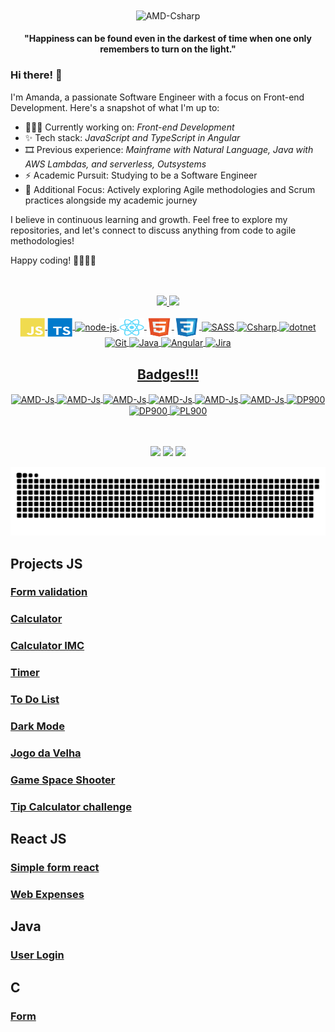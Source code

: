 
<div align="center" ><img align="center" alt="AMD-Csharp" height="200" width="500" 
<--    src="https://media0.giphy.com/media/9H279yb0blggo/giphy.gif"      -->            
</div>
    
   <h4 align="center">"Happiness can be found even in the darkest of time when one only remembers to turn on the light."</h4>
    

### Hi there! 👋

I'm Amanda, a passionate Software Engineer with a focus on Front-end Development. Here's a snapshot of what I'm up to:

- 👩🏻‍💻 Currently working on: _Front-end Development_
- ✨ Tech stack: _JavaScript and TypeScript in Angular_
- 🎞️ Previous experience: _Mainframe with Natural Language, Java with AWS Lambdas, and serverless, Outsystems_
- ⚡ Academic Pursuit: Studying to be a Software Engineer
- 🚀 Additional Focus: Actively exploring Agile methodologies and Scrum practices alongside my academic journey

I believe in continuous learning and growth. Feel free to explore my repositories, and let's connect to discuss anything from code to agile methodologies!

Happy coding! 🚀👩🏻‍💻
<br><br><br>




 <div align="center">
  <a href="https://github.com/amd-lima">
  <img height="180em" src="https://github-readme-stats.vercel.app/api?username=amd-lima&show_icons=true&theme=jolly&include_all_commits=true&count_private=true"/>
  <img height="180em" src="https://github-readme-stats.vercel.app/api/top-langs/?username=amd-lima&layout=compact&langs_count=7&theme=jolly"/>
</div> 

<div style="display: inline_block" align="center"><br>

 
 <img align="center" alt="AMD-Js" height="30" width="40" src="https://raw.githubusercontent.com/devicons/devicon/master/icons/javascript/javascript-plain.svg">
 <img align="center" alt="AMD-Ts" height="30" width="40" src="https://raw.githubusercontent.com/devicons/devicon/master/icons/typescript/typescript-plain.svg">
 <img align="center" alt="node-js" height="30" width="40" src="https://cdn.jsdelivr.net/gh/devicons/devicon/icons/nodejs/nodejs-original.svg">
 <img align="center" alt="AMD-React" height="30" width="40" src="https://raw.githubusercontent.com/devicons/devicon/master/icons/react/react-original.svg">
 <img align="center" alt="AMD-HTML" height="30" width="40" src="https://raw.githubusercontent.com/devicons/devicon/master/icons/html5/html5-original.svg">
 <img align="center" alt="AMD-CSS" height="30" width="40" src="https://raw.githubusercontent.com/devicons/devicon/master/icons/css3/css3-original.svg">
 <img align="center" alt="SASS" height="31" width="41" src="https://cdn.jsdelivr.net/gh/devicons/devicon/icons/sass/sass-original.svg">
 <img align="center" alt="Csharp" height="31" width="41" src="https://cdn.jsdelivr.net/gh/devicons/devicon/icons/csharp/csharp-original.svg">
 <img align="center" alt="dotnet" height="31" width="41" src="https://cdn.jsdelivr.net/gh/devicons/devicon/icons/dotnetcore/dotnetcore-original.svg">
 <img align="center" alt="Git" height="50" width="60" src="https://cdn.jsdelivr.net/gh/devicons/devicon/icons/git/git-original-wordmark.svg" />
 <img align="center" alt="Java" height="40" width="50" src="https://cdn.jsdelivr.net/gh/devicons/devicon/icons/java/java-original.svg" />
 <img align="center" alt="Angular" height="40" width="50" src="https://cdn.jsdelivr.net/gh/devicons/devicon/icons/angularjs/angularjs-original.svg" />
 <img align="center" alt="Jira" height="40" width="50" src="https://cdn.jsdelivr.net/gh/devicons/devicon/icons/jira/jira-plain-wordmark.svg" />
</div>
<div align="center" > <h2>  Badges!!! </h2></div>
 <div align="center" >
    <a href="https://www.credly.com/badges/08aeeca0-d31c-4255-86df-43e1e1e3416f/public_url" target="_blank">
        <img align="center" alt="AMD-Js" height="90" width="90" src="https://images.credly.com/size/220x220/images/13ba6d71-e938-4fc0-a341-b0c7df45c095/Basic_Principles_of_Design.png">
   </a>
    <a href="https://www.credly.com/badges/5c649f19-8e9b-4e1f-a23b-d4f4073ad5fe?source=linked_in_profile" target="_blank">
        <img align="center" alt="AMD-Js" height="90" width="90" src="https://images.credly.com/size/680x680/images/b0607951-b6f7-47d0-af16-7112971ab2ef/Cloud_Core_-_Developer_Skills_Network_-_v3.png">
   </a>
    <a href="https://www.credly.com/badges/4800a7b0-b901-4da9-867d-f1bc5974a7e8?source=linked_in_profile" target="_blank">
        <img align="center" alt="AMD-Js" height="90" width="90" src="https://images.credly.com/size/680x680/images/bc08972c-3c7d-4b99-82a0-c94bcca36674/Badges_v8-07_Practitioner.png">
   </a>
     <a href="https://www.credly.com/badges/bba9accf-1f71-4ab9-b8e0-dd97340651ad/public_url" target="_blank">
        <img align="center" alt="AMD-Js" height="90" width="90" src="https://images.credly.com/size/680x680/images/4e3d6f9f-55d7-4ea7-b0e6-f4d4ff543e22/image.png">
   </a>
    <a href="https://www.credly.com/badges/410e66cd-5adb-4efe-af77-2c52aa11eaf0?source=linked_in_profile" target="_blank">
        <img align="center" alt="AMD-Js" height="90" width="90" src="https://images.credly.com/size/680x680/images/a972f054-be07-4845-85c7-95c8d11852f5/IBM-Agile-Explorer.png">
   </a>
    <a href="https://www.credly.com/badges/d4840523-3c96-4efa-915f-45610c27bbb9" target="_blank">
        <img align="center" alt="AMD-Js" height="90" width="90" src="https://images.credly.com/size/680x680/images/9b150a97-28c5-44b1-9f69-7f610b3e0284/IBM_Automation_Compass.png">
   </a>
     <a href="https://www.credly.com/badges/6956fb34-3d7f-414c-ac55-4a3bb96b1d36/public_url" target="_blank">
        <img align="center" alt="DP900" height="90" width="90" src="https://images.credly.com/size/220x220/images/70eb1e3f-d4de-4377-a062-b20fb29594ea/azure-data-fundamentals-600x600.png">
   </a>  
     <a href="https://www.credly.com/badges/6956fb34-3d7f-414c-ac55-4a3bb96b1d36/public_url" target="_blank">
        <img align="center" alt="DP900" height="90" width="90" src="https://images.credly.com/size/220x220/images/be8fcaeb-c769-4858-b567-ffaaa73ce8cf/image.png">
   </a> 
     <a href="https://www.credly.com/badges/f6739819-5bc6-4310-931e-f8eb47de3f73/public_url" target="_blank">
        <img align="center" alt="PL900" height="90" width="90" src="https://images.credly.com/size/220x220/images/2a6251f2-737b-4bf6-9190-d77570cc76fc/CERT-Fundamentals-Power-Platform.png">
    </a>
 </div>
 <br><br>
    
  
 
<div align="center" > 
 
  <a href="https://www.instagram.com/amandaliluiz/" target="_blank"><img src="https://img.shields.io/badge/-Instagram-%23E4405F?style=for-the-badge&logo=instagram&logoColor=white" target="_blank"></a> 
  <a href = "mailto:delimaluiz.amanda@gmail.com"><img src="https://img.shields.io/badge/-Gmail-%23333?style=for-the-badge&logo=gmail&logoColor=white" target="_blank"></a>
  <a href="https://www.linkedin.com/in/amandarll/" target="_blank"><img src="https://img.shields.io/badge/-LinkedIn-%230077B5?style=for-the-badge&logo=linkedin&logoColor=white" target="_blank"></a> 
    
</div>
    
  
![Snake animation](https://github.com/amd-lima/amd-lima/blob/output/github-contribution-grid-snake-dark.svg)

## Projects JS
<div>

### <a href="https://github.com/amd-lima/AulasJS/tree/main/POO/FormularioDeCadastro" target="_blank"> Form validation </a> </br>

<!-- <img alt="img-form" height="200" width="100" src="https://github.com/AmandaLimaLuiz/AulasJS/blob/main/POO/FormularioDeCadastro/img/tela1.png"> -->

### <a href="https://github.com/amd-lima/AulasJS/tree/main/fun%C3%A7oesAvan%C3%A7ado/Calculator" target="_blank"> Calculator </a> </br>
<!-- ![image](https://user-images.githubusercontent.com/77978576/166808154-d6f40086-8db0-448a-ab3c-54546e3719a9.png) -->

### <a href="https://github.com/amd-lima/AulasJS/tree/main/html%2Bjs/ImcTableMadeByMe" target="_blank"> Calculator IMC </a> </br>
<!-- ![image](https://user-images.githubusercontent.com/77978576/166808487-fcddcf79-1cc0-4a70-bb34-69f787a85902.png) -->

### <a href="https://github.com/amd-lima/AulasJS/tree/main/programmingLogic/ExerciceTimer" target="_blank"> Timer </a> </br>
<!-- ![image](https://user-images.githubusercontent.com/77978576/166808398-47038c66-2e65-4184-b309-f80a5550a74f.png)-->


### <a href="https://github.com/amd-lima/AulasJS/tree/main/programmingLogic/ToDoList" target="_blank"> To Do List </a> </br>
<!-- ![image](https://user-images.githubusercontent.com/77978576/166808586-64126a92-d9f4-45f7-b661-681ddcf3d822.png) -->

### <a href="https://github.com/amd-lima/AulasJS/tree/main/html%2Bjs/projeto%20dark-mode%20DIO" target="_blank"> Dark Mode </a> </br>
<!-- <div>
    <img alt="img-form" height="100" width="150" src="https://user-images.githubusercontent.com/77978576/166808953-0c04ff55-3a3a-4e78-87f7-27c693728518.png">
    <img alt="img-form" height="100" width="150" src="https://user-images.githubusercontent.com/77978576/166808992-d93d2d94-8fcf-4872-9e07-ba33c8c4133c.png">
</div> -->

### <a href="https://github.com/amd-lima/AulasJS/tree/main/projetos%20DIO/jogo%20da%20velha" target="_blank"> Jogo da Velha </a> </br>
<!-- ![image](https://user-images.githubusercontent.com/77978576/166809541-5ca3dbe3-9103-4399-9b9d-957c2b23069c.png) -->

### <a href="https://github.com/amd-lima/AulasJS/tree/main/projetos%20DIO/space%20shooter" target="_blank"> Game Space Shooter </a> </br>
<!-- ![image](https://user-images.githubusercontent.com/77978576/166809600-b3ea92c1-6844-44bc-96c7-5667fd317f25.png)-->

### <a href="https://github.com/amd-lima/TipCalculator" target="_blank"> Tip Calculator challenge </a> </br>
<!-- <img align="center" alt="img-calculator" height="200" width="400" src="https://github.com/AmandaLimaLuiz/TipCalculator/blob/main/img/tela2.png">
</div> -->

## React JS
### <a href="https://github.com/amd-lima/Simple-form-react" target="_blank"> Simple form react </a> </br>
<!-- <img align="center" alt="screen1" height="200" width="500" src="https://github.com/AmandaLimaLuiz/Simple-form-react/blob/main/img/S_1.png"> -->

### <a href="https://github.com/amd-lima/Web-App-Expenses" target="_blank"> Web Expenses </a> </br>
<!-- <img align="center" alt="tela" height="250" width="300" src="https://github.com/AmandaLimaLuiz/Web-App-Expenses/blob/main/img/tela1.png"> -->

## Java
### <a href="https://github.com/amd-lima/loginEmJava" target="_blank"> User Login </a> </br>
<!-- ![image](https://user-images.githubusercontent.com/77978576/166811521-3531409a-dd46-4387-8956-541ecf1437c1.png) -->

## C
### <a href="https://github.com/amd-lima/loginEmJava" target="_blank"> Form </a> </br>
<!-- ![image](https://user-images.githubusercontent.com/77978576/166811857-9ad5ece2-38ff-437d-96b6-d13adc66b4cd.png) -->

<!-- ![image](https://user-images.githubusercontent.com/77978576/166811786-7a201f02-96fe-4198-974a-691f3904b5e6.png) -->

